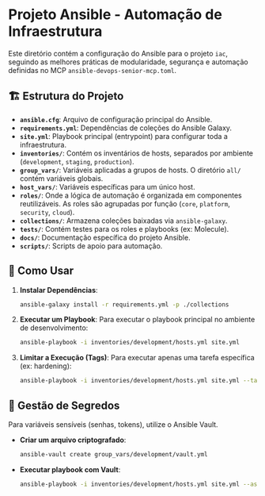 # Projeto Ansible - Automação de Infraestrutura

Este diretório contém a configuração do Ansible para o projeto `iac`, seguindo as melhores práticas de modularidade, segurança e automação definidas no MCP `ansible-devops-senior-mcp.toml`.

## 🏗️ Estrutura do Projeto

- **`ansible.cfg`**: Arquivo de configuração principal do Ansible.
- **`requirements.yml`**: Dependências de coleções do Ansible Galaxy.
- **`site.yml`**: Playbook principal (entrypoint) para configurar toda a infraestrutura.
- **`inventories/`**: Contém os inventários de hosts, separados por ambiente (`development`, `staging`, `production`).
- **`group_vars/`**: Variáveis aplicadas a grupos de hosts. O diretório `all/` contém variáveis globais.
- **`host_vars/`**: Variáveis específicas para um único host.
- **`roles/`**: Onde a lógica de automação é organizada em componentes reutilizáveis. As roles são agrupadas por função (`core`, `platform`, `security`, `cloud`).
- **`collections/`**: Armazena coleções baixadas via `ansible-galaxy`.
- **`tests/`**: Contém testes para os roles e playbooks (ex: Molecule).
- **`docs/`**: Documentação específica do projeto Ansible.
- **`scripts/`**: Scripts de apoio para automação.

## 🚀 Como Usar

1.  **Instalar Dependências**:
    ```bash
    ansible-galaxy install -r requirements.yml -p ./collections
    ```

2.  **Executar um Playbook**:
    Para executar o playbook principal no ambiente de desenvolvimento:
    ```bash
    ansible-playbook -i inventories/development/hosts.yml site.yml
    ```

3.  **Limitar a Execução (Tags)**:
    Para executar apenas uma tarefa específica (ex: hardening):
    ```bash
    ansible-playbook -i inventories/development/hosts.yml site.yml --tags "hardening"
    ```

## 🔐 Gestão de Segredos

Para variáveis sensíveis (senhas, tokens), utilize o Ansible Vault.

- **Criar um arquivo criptografado**:
  ```bash
  ansible-vault create group_vars/development/vault.yml
  ```

- **Executar playbook com Vault**:
  ```bash
  ansible-playbook -i inventories/development/hosts.yml site.yml --ask-vault-pass
  ```
